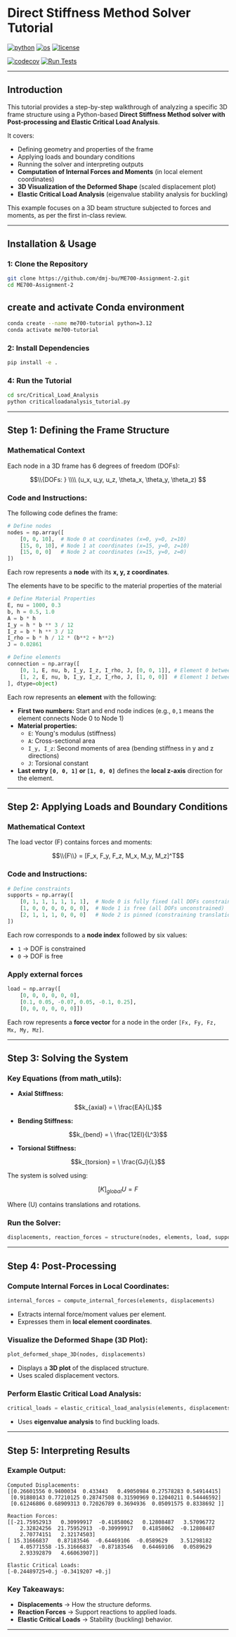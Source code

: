 # Direct Stiffness Method Solver Tutorial

[![python](https://img.shields.io/badge/python-3.12-blue.svg)](https://www.python.org/)
[![os](https://img.shields.io/badge/os-ubuntu%20|%20macos%20|%20windows-blue.svg)](https://github.com/dmj-bu/ME700-Assignment-1)
[![license](https://img.shields.io/badge/license-MIT-green.svg)](https://github.com/dmj-bu/ME700-Assignment-1/blob/main/LICENSE)

[![codecov](https://codecov.io/gh/dmj-bu/ME700-Assignment-1/Elasto_Plastic_Model/graph/badge.svg?token=YOUR_CODECOV_TOKEN)]((https://codecov.io/gh/dmj-bu/ME700-Assignment-1/tree/main/src%2FElasto_Plastic_Model))
[![Run Tests](https://github.com/dmj-bu/ME700-Assignment-2/actions/workflows/tests.yml/badge.svg)](https://github.com/dmj-bu/ME700-Assignment-2/actions/workflows/tests.yml)

---
##  **Introduction**
This tutorial provides a step-by-step walkthrough of analyzing a specific 3D frame structure using a Python-based **Direct Stiffness Method solver with Post-processing and Elastic Critical Load Analysis**. 

It covers:
- Defining geometry and properties of the frame
- Applying loads and boundary conditions
- Running the solver and interpreting outputs
- **Computation of Internal Forces and Moments** (in local element coordinates)
- **3D Visualization of the Deformed Shape** (scaled displacement plot)
- **Elastic Critical Load Analysis** (eigenvalue stability analysis for buckling)

This example focuses on a 3D beam structure subjected to forces and moments, as per the first in-class review.

---
## Installation & Usage

### 1: Clone the Repository

```bash
git clone https://github.com/dmj-bu/ME700-Assignment-2.git
cd ME700-Assignment-2
```
## **create and activate Conda environment**
```bash
conda create --name me700-tutorial python=3.12
conda activate me700-tutorial
```

### **2: Install Dependencies**
```bash
pip install -e .
```

### 4: Run the Tutorial
```bash
cd src/Critical_Load_Analysis
python criticalloadanalysis_tutorial.py
```

---

##  **Step 1: Defining the Frame Structure**

### **Mathematical Context**
Each node in a 3D frame has 6 degrees of freedom (DOFs):
```math
\\{DOFs: } \\\\
(u_x, u_y, u_z, \theta_x, \theta_y, \theta_z)

```

###  **Code and Instructions:**
The following code defines the frame:

```python
# Define nodes
nodes = np.array([
    [0, 0, 10],  # Node 0 at coordinates (x=0, y=0, z=10)
    [15, 0, 10], # Node 1 at coordinates (x=15, y=0, z=10)
    [15, 0, 0]   # Node 2 at coordinates (x=15, y=0, z=0)
])
```
Each row represents a **node** with its **x, y, z coordinates**.

The elements have to be specific to the material properties of the material
```python
# Define Material Properties
E, nu = 1000, 0.3
b, h = 0.5, 1.0
A = b * h
I_y = h * b ** 3 / 12
I_z = b * h ** 3 / 12
I_rho = b * h / 12 * (b**2 + h**2) 
J = 0.02861
```
```python
# Define elements
connection = np.array([
    [0, 1, E, nu, b, I_y, I_z, I_rho, J, [0, 0, 1]], # Element 0 between Node 0 and 1
    [1, 2, E, nu, b, I_y, I_z, I_rho, J, [1, 0, 0]]  # Element 1 between Node 1 and 2
], dtype=object)
```
Each row represents an **element** with the following:
- **First two numbers:** Start and end node indices (e.g., `0,1` means the element connects Node 0 to Node 1)
- **Material properties:** 
  - `E`: Young's modulus (stiffness)
  - `A`: Cross-sectional area
  - `I_y, I_z`: Second moments of area (bending stiffness in y and z directions)
  - `J`: Torsional constant
- **Last entry `[0, 0, 1]` or `[1, 0, 0]`** defines the **local z-axis** direction for the element.

---

##  **Step 2: Applying Loads and Boundary Conditions**

###  **Mathematical Context**
The load vector \(F\) contains forces and moments:
```math
\\{F\\} = [F_x, F_y, F_z, M_x, M_y, M_z]^T
```

###  **Code and Instructions:**
```python
# Define constraints
supports = np.array([
    [0, 1, 1, 1, 1, 1, 1],  # Node 0 is fully fixed (all DOFs constrained)
    [1, 0, 0, 0, 0, 0, 0],  # Node 1 is free (all DOFs unconstrained)
    [2, 1, 1, 1, 0, 0, 0]   # Node 2 is pinned (constraining translations, but not rotations)
])
```
Each row corresponds to a **node index** followed by six values:
- `1` → DOF is constrained
- `0` → DOF is free
### Apply external forces
```python
load = np.array([
    [0, 0, 0, 0, 0, 0],
    [0.1, 0.05, -0.07, 0.05, -0.1, 0.25],
    [0, 0, 0, 0, 0, 0]])
```
Each row represents a **force vector** for a node in the order `[Fx, Fy, Fz, Mx, My, Mz]`.

---

##  **Step 3: Solving the System**

###  **Key Equations (from math_utils):**

- **Axial Stiffness:**
```math
k_{axial} = \
\frac{EA}{L}
```
- **Bending Stiffness:**
```math
k_{bend} = \
\frac{12EI}{L^3}
```
- **Torsional Stiffness:**
```math
k_{torsion} = \
\frac{GJ}{L}
```

The system is solved using:
```math
[K]_{global} {U} = {F}
```
Where (U) contains translations and rotations.

### **Run the Solver:**

```python
displacements, reaction_forces = structure(nodes, elements, load, supports)
```
---

## **Step 4: Post-Processing**

### **Compute Internal Forces in Local Coordinates:**

```python
internal_forces = compute_internal_forces(elements, displacements)
```

- Extracts internal force/moment values per element.
- Expresses them in **local element coordinates**.

### **Visualize the Deformed Shape (3D Plot):**

```python
plot_deformed_shape_3D(nodes, displacements)
```

- Displays a **3D plot** of the displaced structure.
- Uses scaled displacement vectors.

### **Perform Elastic Critical Load Analysis:**

```python
critical_loads = elastic_critical_load_analysis(elements, displacements)
```

- Uses **eigenvalue analysis** to find buckling loads.

---

## **Step 5: Interpreting Results**

### **Example Output:**

```
Computed Displacements:
[[0.26601556 0.9400034  0.433443   0.49050984 0.27578283 0.54914415]
 [0.91880143 0.77210125 0.28747508 0.31590969 0.12040211 0.54446592]
 [0.61246806 0.68909313 0.72026789 0.3694936  0.05091575 0.8338692 ]]

Reaction Forces:
[[-21.75952913   0.30999917  -0.41858062   0.12808487   3.57096772
    2.32824256  21.75952913  -0.30999917   0.41858062  -0.12808487
    2.70774151   2.32174503]
[ 15.31666837   0.87183546  -0.64469106  -0.0589629    3.51298182
    4.05771558 -15.31666837  -0.87183546   0.64469106   0.0589629
    2.93392879   4.66063907]]

Elastic Critical Loads:
[-0.24489725+0.j -0.3419207 +0.j]
```

### **Key Takeaways:**

- **Displacements** → How the structure deforms.
- **Reaction Forces** → Support reactions to applied loads.
- **Elastic Critical Loads** → Stability (buckling) behavior.

---
